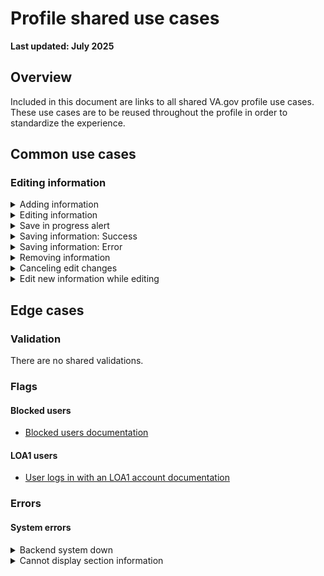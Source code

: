 # Profile shared use cases
**Last updated: July 2025**

## Overview
Included in this document are links to all shared VA.gov profile use cases. These use cases are to be reused throughout the profile in order to standardize the experience.


## Common use cases
### Editing information
<details><summary>Adding information</summary>

- **Use case:** For each section without information on file, i.e. a `null` value, the user will see the name of the section and prompt to edit their information to add [section information]. Clicking the Edit button will put the section into an inline edit mode.
- Links to designs
   - [Personal information](https://www.figma.com/design/qfyUmEOVawplgrEKYKFp0f/Profile---Personal-information?node-id=929-10407&t=IxDeELaasWg4dcVS-1)
   - [Contact information](https://www.figma.com/design/bFdl7MEIda4ExZIQuot84r/Profile---Contact-Information?node-id=3123-35605&t=F4OLpadUve3wNj4c-1)

</details>


<details><summary>Editing information</summary>

- **Use case:** Clicking the Edit button will put the section into edit mode and reveal the editable fields inline. If there are input errors they show inline with the input field.
- Links to designs
   - [Personal information: Preferred name](https://www.figma.com/design/qfyUmEOVawplgrEKYKFp0f/Profile---Personal-information?node-id=927-7211&t=IxDeELaasWg4dcVS-1)
   - [Personal information: Messages signature](https://www.figma.com/design/qfyUmEOVawplgrEKYKFp0f/Profile---Personal-information?node-id=930-4389&t=IxDeELaasWg4dcVS-1)
   - [Contact information: Address](https://www.figma.com/design/bFdl7MEIda4ExZIQuot84r/Profile---Contact-Information?node-id=3123-35977&t=HML77KqMVILaoozm-1)
   - [Contact information: Phone number](https://www.figma.com/design/bFdl7MEIda4ExZIQuot84r/Profile---Contact-Information?node-id=3130-24667&t=HML77KqMVILaoozm-1)
   - [Contact information: Email address](https://www.figma.com/design/bFdl7MEIda4ExZIQuot84r/Profile---Contact-Information?node-id=3132-24668&t=HML77KqMVILaoozm-1)

</details>


<details><summary>Save in progress alert</summary>

- **Use case:** Loading button shows while the users information is in the process of being saved. Field value and buttons are hidden since there is an action in progress.
- **Format:** [Loading indicator in button](https://design.va.gov/components/loading-indicator)
- [Link to designs](https://www.figma.com/design/Byfu9NRKXCtXN3DuMYguKI/Authenticated-Experience-Team-Symbols?node-id=1027-1606&t=lV1Oua0bfedXY6kj-1)

</details>


<details><summary>Saving information: Success</summary>

- **Use case:** When the user selects the Save button, and the form successfully saves, the user is returned to read mode and a slim success alert displays below the section header.
- **Format:** [Slim success alert](https://design.va.gov/components/alert/#examples---slim-alert)
- [Link to designs](https://www.figma.com/design/Byfu9NRKXCtXN3DuMYguKI/Authenticated-Experience-Team-Symbols?node-id=1027-2055&t=lV1Oua0bfedXY6kj-1)

</details>


<details><summary>Saving information: Error</summary>

- **Use case:** When the user selects the Save button, and the form does not save, the user is returned to edit mode and a slim error alert displays below the section header.
- **Format:** [Slim error alert](https://design.va.gov/components/alert/#examples---slim-alert)
- [Link to designs](https://www.figma.com/design/Byfu9NRKXCtXN3DuMYguKI/Authenticated-Experience-Team-Symbols?node-id=1034-634&t=lV1Oua0bfedXY6kj-1)

</details>


<details><summary>Removing information</summary>

- **Use case:** All information in the profile that is added, other than below mentioned, can be removed. Upon removal the user is shown a prompt to confirm that they wish to remove the information. Content varies based on page.
   - Preferred name and Mailing address cannot be removed from profile once they are added.
- **Format:** [Warning modal](https://design.va.gov/components/modal/#warning)
- Links to designs
   - [Personal information: Messages signature](https://www.figma.com/design/qfyUmEOVawplgrEKYKFp0f/Profile---Personal-information?node-id=960-8794&t=9hBujFpHXKuiKNte-1)
   - [Contact information: All sections](https://www.figma.com/design/bFdl7MEIda4ExZIQuot84r/Profile---Contact-Information?node-id=3143-17044&t=F4OLpadUve3wNj4c-1)

</details>


<details><summary>Canceling edit changes</summary>

- **Use case:** If a user has made changes to any form field, and the field is correctly and completely filled out, they'll see a modal warning message asking to confirm if they want to cancel their changes.
- **Format:** [Warning modal](https://design.va.gov/components/modal/#warning)
- [Link to designs](https://www.figma.com/design/Byfu9NRKXCtXN3DuMYguKI/Authenticated-Experience-Team-Symbols?node-id=1034-3377&t=lV1Oua0bfedXY6kj-1)
- **Content:**

Header: Cancel changes?

You haven’t finished editing and saving the changes to your [H3 section title]. If you cancel now, we won’t save your changes.

Primary button: Yes, cancel my changes

Secondary button: No, go back to editing

</details>


<details><summary>Edit new information while editing</summary>

- **Use case:** If a user attempts to edit a different data point on the page, a modal will trigger informing them they have to complete their action first before starting a new one.
- **Format:** [Warning modal](https://design.va.gov/components/modal/#warning)
- [Link to designs](https://www.figma.com/design/Byfu9NRKXCtXN3DuMYguKI/Authenticated-Experience-Team-Symbols?node-id=1034-4134&t=lV1Oua0bfedXY6kj-1)
- **Content:**

Header: Save or cancel your edits to [H3 section header]

Before you can edit a new section of your profile, you need to save or cancel your edits to your [H3 section header]. If you cancel, we won't save your in-progress edits.

Primary button: OK

</details>


## Edge cases
### Validation
There are no shared validations.


### Flags
#### Blocked users
- [Blocked users documentation](https://github.com/department-of-veterans-affairs/va.gov-team/blob/master/products/identity-personalization/profile/use-cases/blocked-account.md)

#### LOA1 users
- [User logs in with an LOA1 account documentation](https://github.com/department-of-veterans-affairs/va.gov-team/blob/master/products/identity-personalization/profile/use-cases/loa1-user.md)


### Errors
#### System errors
<details><summary>Backend system down</summary>

- **Use case:** Cannot connect to the back end.
- **Format:** [Warning alert component](https://design.va.gov/components/alert/#warning-alert)
- [Link to designs](https://www.figma.com/design/Byfu9NRKXCtXN3DuMYguKI/Authenticated-Experience-Team-Symbols?node-id=1023-8131&t=Y5BxBeNwoH5knO1K-1)
- **Content:**

H2: This page isn't available right now

We’re sorry. Something went wrong on our end. Refresh this page or try again later.	

</details>


<details><summary>Cannot display section information</summary>

- **Use case:** Backend systems that control the individual sections on the pages is down. A slim warning message appears inline under the section header. It is possible for multiple errors to appear at the same time.
- **Format:** [Warning alert component](https://design.va.gov/components/alert/#warning-alert)
- [Link to designs](https://www.figma.com/design/Byfu9NRKXCtXN3DuMYguKI/Authenticated-Experience-Team-Symbols?node-id=1042-894&t=2aUKNsBhABYqSK6e-1)
- **Content:**

We're sorry. Something went wrong on our end and we can't load your [h3 section header]. Try again later.

</details>
